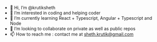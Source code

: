 - 👋 Hi, I’m @krutiksheth
- 👀 I’m interested in coding and helping coder 
- 🌱 I’m currently learning React + Typescript, Angular + Typescript and Node
- 💞️ I’m looking to collaborate on private as well as public repos
- 📫 How to reach me : contact me at sheth.krutik@gmail.com


<!---
krutiksheth/krutiksheth is a ✨ special ✨ repository because its `README.md` (this file) appears on your GitHub profile.
You can click the Preview link to take a look at your changes.
--->

